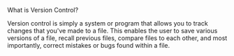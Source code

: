 What is Version Control?

Version control is simply a system or program that allows you to track changes that you've made to a file. This enables the user to save various versions of a file, recall previous files, compare files to each other, and most importantly, correct mistakes or bugs found within a file.

